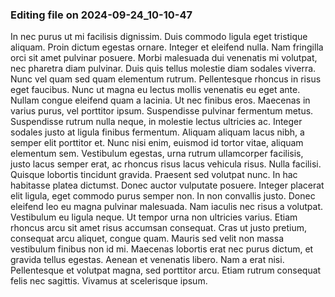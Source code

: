 

### Editing file on 2024-09-24_10-10-47

In nec purus ut mi facilisis dignissim. Duis commodo ligula eget tristique aliquam. Proin dictum egestas ornare. Integer et eleifend nulla. Nam fringilla orci sit amet pulvinar posuere. Morbi malesuada dui venenatis mi volutpat, nec pharetra diam pulvinar. Duis quis tellus molestie diam sodales viverra. Nunc vel quam sed quam elementum rutrum.
Pellentesque rhoncus in risus eget faucibus. Nunc ut magna eu lectus mollis venenatis eu eget ante. Nullam congue eleifend quam a lacinia. Ut nec finibus eros. Maecenas in varius purus, vel porttitor ipsum. Suspendisse pulvinar fermentum metus. Suspendisse rutrum nulla neque, in molestie lectus ultricies ac.
Integer sodales justo at ligula finibus fermentum. Aliquam aliquam lacus nibh, a semper elit porttitor et. Nunc nisi enim, euismod id tortor vitae, aliquam elementum sem. Vestibulum egestas, urna rutrum ullamcorper facilisis, justo lacus semper erat, ac rhoncus risus lacus vehicula risus. Nulla facilisi. Quisque lobortis tincidunt gravida. Praesent sed volutpat nunc. In hac habitasse platea dictumst.
Donec auctor vulputate posuere. Integer placerat elit ligula, eget commodo purus semper non. In non convallis justo. Donec eleifend leo eu magna pulvinar malesuada. Nam iaculis nec risus a volutpat. Vestibulum eu ligula neque. Ut tempor urna non ultricies varius. Etiam rhoncus arcu sit amet risus accumsan consequat. Cras ut justo pretium, consequat arcu aliquet, congue quam. Mauris sed velit non massa vestibulum finibus non id mi. Maecenas lobortis erat nec purus dictum, et gravida tellus egestas. Aenean et venenatis libero. Nam a erat nisi. Pellentesque et volutpat magna, sed porttitor arcu. Etiam rutrum consequat felis nec sagittis. Vivamus at scelerisque ipsum.


